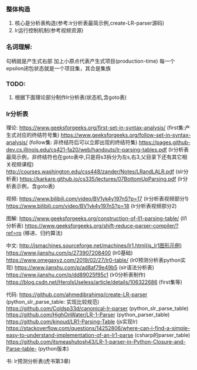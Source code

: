 ### 整体构造
1. 核心是分析表构造(参考:lr分析表最简示例,create-LR-parser源码)
2. lr运行控制机制(参考视频资源)

### 名词理解:
句柄就是产生式右部
加上小原点代表产生式项目(production-time)
每一个epsilon闭包状态就是一个项目集，其合是集族

### TODO:
1. 根据下面理论部分制作lr分析表(状态机,含goto表)

### lr分析表
理论:
https://www.geeksforgeeks.org/first-set-in-syntax-analysis/ (first集:产生式对应的终结符号集)
https://www.geeksforgeeks.org/follow-set-in-syntax-analysis/ (follow集: 非终结符后可以立即出现的终结符集)
https://pages.github-dev.cs.illinois.edu/cs421-fa20/web/handouts/lr-parsing-tables.pdf (lr分析表最简示例，非终结符也在goto表中,只是将s3拆分为左s,右3,父目录下还有其它相关视频课程)
http://courses.washington.edu/css448/zander/Notes/LRandLALR.pdf (slr分析表)
https://karkare.github.io/cs335/lectures/07BottomUpParsing.pdf (lr分析表示例，含goto表)

视频:
https://www.bilibili.com/video/BV1yk4y197nS?p=17 (lr分析表视频部分1)
https://www.bilibili.com/video/BV1yk4y197nS?p=18 (lr分析表视频部分2)

图解:
https://www.geeksforgeeks.org/construction-of-ll1-parsing-table/ (ll1分析表)
https://www.geeksforgeeks.org/shift-reduce-parser-compiler/?ref=rp (移进、归约算法)

中文:
http://jsmachines.sourceforge.net/machines/lr1.html(js_lr1图形示例)
https://www.jianshu.com/p/273907208400 (lr0基础)
https://www.omegaxyz.com/2019/02/27/lr0-table/ (lr0预测分析表python实现)
https://www.jianshu.com/p/ad8af79e49b5 (slr语法分析表)
https://www.jianshu.com/p/dd89025f95c1 (lr0分析表制作)
https://blog.csdn.net/HeroIsUseless/article/details/106322686 (first集等)

代码:
https://github.com/ahmedibrahimq/create-LR-parser (python_slr_parse_table: 实现比较规范)
https://github.com/Coldsp33d/canonical-lr-parser (python_slr_parse_table)
https://github.com/HighOnWater/LR-1-Parser (python_parser_table)
https://github.com/kinoud/LR1-Parsing-Table (js实现lr)
https://stackoverflow.com/questions/14252806/where-can-i-find-a-simple-easy-to-understand-implementation-of-an-lr1-parse (csharp的parser_table)
https://github.com/itsmeashutosh43/LR-1-parser-in-Python-Closure-and-Parse-table- (python版本)

书:
lr预测分析表(虎书第3章)